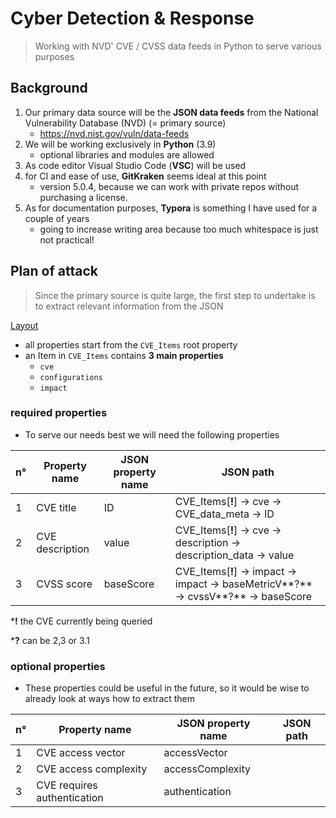# Cyber Detection & Response
>  Working with NVD' CVE / CVSS data feeds in Python to serve various purposes

## Background

1. Our primary data source will be the **JSON data feeds** from the National Vulnerability Database (NVD) (= primary source)
   * https://nvd.nist.gov/vuln/data-feeds
2. We will be working exclusively in **Python** (3.9)
   * optional libraries and modules are allowed
3. As code editor Visual Studio Code (**VSC**) will be used
4. for CI and ease of use, **GitKraken** seems ideal at this point
   * version 5.0.4, because we can work with private repos without purchasing a license.
5. As for documentation purposes, **Typora** is something I have used for a couple of years
   * going to increase writing area because too much whitespace is just not practical!

## Plan of attack

> Since the primary source is quite large, the first step to undertake is to extract relevant information from the JSON

<u>Layout</u>

* all properties start from the `CVE_Items` root property
* an Item in `CVE_Items` contains **3 main properties**
  * `cve`
  * `configurations`
  * `impact`



### required properties

* To serve our needs best we will need the following properties

| n°   | Property name   | JSON property name | JSON path                                                    |
| ---- | --------------- | ------------------ | ------------------------------------------------------------ |
| 1    | CVE title       | ID                 | CVE_Items[**!**] -> cve -> CVE_data_meta -> ID               |
| 2    | CVE description | value              | CVE_Items[**!**] -> cve -> description -> description_data -> value |
| 3    | CVSS score      | baseScore          | CVE_Items[**!**] -> impact -> impact -> baseMetricV**?** -> cvssV**?** -> baseScore |

\***!** the CVE currently being queried

\***?** can be 2,3 or 3.1

### optional properties

* These properties could be useful in the future, so it would be wise to already look at ways how to extract them

| n°   | Property name               | JSON property name | JSON path |
| ---- | --------------------------- | ------------------ | --------- |
| 1    | CVE access vector           | accessVector       |           |
| 2    | CVE access complexity       | accessComplexity   |           |
| 3    | CVE requires authentication | authentication     |           |

